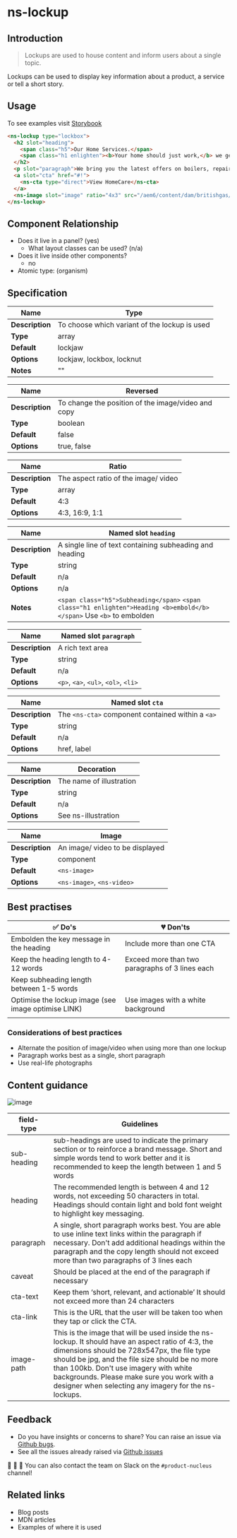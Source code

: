 # ns-lockup

## Introduction

> Lockups are used to house content and inform users about a single topic.

Lockups can be used to display key information about a product, a service or tell a short story. 
 
## Usage

To see examples visit [Storybook](https://nucleus.bgdigital.xyz/demo/index.html?path=/story/playground-panels--lockup-decoration-panel)

```html
<ns-lockup type="lockbox">
  <h2 slot="heading">
    <span class="h5">Our Home Services.</span>
    <span class="h1 enlighten"><b>Your home should just work,</b> we get that</span>
  </h2>
  <p slot="paragraph">We bring you the latest offers on boilers, repairs and more. And we're always here when you need us.</p>
  <a slot="cta" href="#!">
    <ns-cta type="direct">View HomeCare</ns-cta>
  </a>
  <ns-image slot="image" ratio="4x3" src="/aem6/content/dam/britishgas/images/ns/image4_3.png"></ns-image>
</ns-lockup>
```


## Component Relationship

- Does it live in a panel? (yes)
  - What layout classes can be used? (n/a)
- Does it live inside other components?
  - no
- Atomic type: (organism)

## Specification
| **Name**| Type | 
| ----------- | ------------------------------- |
| **Description** | To choose which variant of the lockup is used |
| **Type**        | array |
| **Default**     | lockjaw |
| **Options**     | lockjaw, lockbox, locknut |
| **Notes**     | ""|

| **Name**| Reversed | 
| ----------- | ------------------------------- |
| **Description** | To change the position of the image/video and copy |
| **Type**        | boolean |
| **Default**     | false |
| **Options**     | true, false |

| **Name**| Ratio | 
| ----------- | ------------------------------- |
| **Description** | The aspect ratio of the image/ video  |
| **Type**        | array |
| **Default**     | 4:3 |
| **Options**     | 4:3, 16:9, 1:1 |

| **Name**| Named slot `heading` | 
| ----------- | ------------------------------- |
| **Description** | A single line of text containing subheading and heading |
| **Type**        | string |
| **Default**     | n/a |
| **Options**     | n/a |
| **Notes**     | `<span class="h5">Subheading</span>`  `<span class="h1 enlighten">Heading <b>embold</b> </span>` Use `<b>` to embolden |

| **Name**| Named slot `paragraph` | 
| ----------- | ------------------------------- |
| **Description** | A rich text area |
| **Type**        | string |
| **Default**     | n/a |
| **Options**     | `<p>`, `<a>`, `<ul>`, `<ol>`, `<li>` |

| **Name**| Named slot `cta` | 
| ----------- | ------------------------------- |
| **Description** | The `<ns-cta>` component  contained within a `<a>` |
| **Type**        | string |
| **Default**     | n/a |
| **Options**     | href, label |

| **Name**| Decoration | 
| ----------- | ------------------------------- |
| **Description** | The name of illustration |
| **Type**        | string |
| **Default**     | n/a |
| **Options**     | See ns-illustration |

| **Name**| Image | 
| ----------- | ------------------------------- |
| **Description** | An image/ video to be displayed  |
| **Type**        | component |
| **Default**     | `<ns-image>` |
| **Options**     | `<ns-image>`, `<ns-video>` |


## Best practises

| ✅ Do's | 💔 Don'ts |
| ------ | -------- |
|   Embolden the key message in the heading    |   Include more than one CTA    |
|   Keep the heading length to 4-12 words  |   Exceed more than two paragraphs of 3 lines each  |
|   Keep subheading length between 1-5 words   |         |
| Optimise the lockup image (see image optimise LINK)   |  Use images with a white background   |
|   |          |

### Considerations of best practices

- Alternate the position of image/video when using more than one lockup 
- Paragraph works best as a single, short paragraph
- Use real-life photographs 

## Content guidance

![image](https://user-images.githubusercontent.com/28779/59835717-1ae74700-9342-11e9-9d89-bff17bf7dc8f.png)

| field-type | Guidelines |
| ------ | -------- |
| sub-heading | sub-headings are used to indicate the primary section or to reinforce a brand message. Short and simple words tend to work better and it is recommended to keep the length between 1 and 5 words |
| heading | The recommended length is between 4 and 12 words, not exceeding 50 characters in total. Headings should contain light and bold font weight to highlight key messaging. |
| paragraph | A single, short paragraph works best. You are able to use inline text links within the paragraph if necessary. Don't add additional headings within the paragraph and the copy length should not exceed more than two paragraphs of 3 lines each |
| caveat | Should be placed at the end of the paragraph if necessary |
| cta-text | Keep them ‘short, relevant, and actionable’ It should not exceed more than 24 characters |
| cta-link | This is the URL that the user will be taken too when they tap or click the CTA. |
| image-path | This is the image that will be used inside the ns-lockup. It should have an aspect ratio of 4:3, the dimensions should be 728x547px, the file type should be jpg, and the file size should be no more than 100kb. Don't use imagery with white backgrounds. Please make sure you work with a designer when selecting any imagery for the ns-lockups. |
  

## Feedback

- Do you have insights or concerns to share? You can raise an issue via [Github bugs](https://github.com/ConnectedHomes/nucleus/issues/new?assignees=&labels=Bug&template=a--bug-report.md&title=[bug]%20ns-lockup).
- See all the issues already raised via [Github issues](https://github.com/connectedHomes/nucleus/issues?utf8=%E2%9C%93&q=is%3Aopen+is%3Aissue+label%3ABug+ns-lockup)

💩 🎉 🦄 You can also contact the team on Slack on the `#product-nucleus` channel!

## Related links
- Blog posts
- MDN articles
- Examples of where it is used
